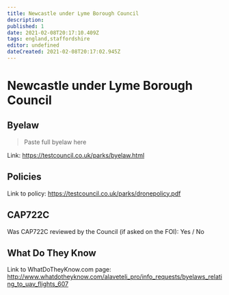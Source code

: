 ```yaml
---
title: Newcastle under Lyme Borough Council
description:
published: 1
date: 2021-02-08T20:17:10.409Z
tags: england,staffordshire
editor: undefined
dateCreated: 2021-02-08T20:17:02.945Z
---
```


# Newcastle under Lyme Borough Council


## Byelaw
> Paste full byelaw here

Link:
https://testcouncil.co.uk/parks/byelaw.html

## Policies
Link to policy:
https://testcouncil.co.uk/parks/dronepolicy.pdf

## CAP722C

Was CAP722C reviewed by the Council (if asked on the FOI): Yes / No

## What Do They Know

Link to WhatDoTheyKnow.com page:
http://www.whatdotheyknow.com/alaveteli_pro/info_requests/byelaws_relating_to_uav_flights_607

